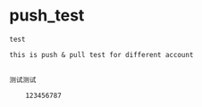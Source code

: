 push_test
=========
	test
	
	this is push & pull test for different account
	
	
	测试测试
	
        123456787
